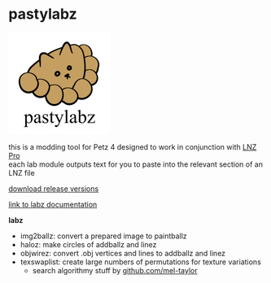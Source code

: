 # pastylabz
<img src="https://raw.githubusercontent.com/yakrell/pastylabz/master/pastylabz%20logo.png" width=200>

this is a modding tool for Petz 4 designed to work in conjunction with [LNZ Pro](http://www.sherlocksoftware.org/page.php?id=14)\
each lab module outputs text for you to paste into the relevant section of an LNZ file

[download release versions](https://github.com/yakrell/pastylabz/releases)

[link to labz documentation](https://github.com/yakrell/pastylabz/blob/master/docs/docs.md)

**labz**
 * img2ballz: convert a prepared image to paintballz
 * haloz: make circles of addballz and linez
 * objwirez: convert .obj vertices and lines to addballz and linez
 * texswaplist: create large numbers of permutations for texture variations
     * search algorithmy stuff by [github.com/mel-taylor](https://github.com/mel-taylor)
